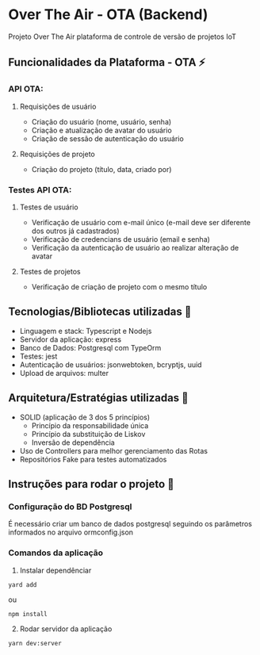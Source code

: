 # Over The Air - OTA (Backend)
Projeto Over The Air plataforma de controle de versão de projetos IoT

## Funcionalidades da Plataforma - OTA :zap:
### API OTA: 
1. Requisições de usuário
   - Criação do usuário (nome, usuário, senha)
   - Criação e atualização de avatar do usuário
   - Criação de sessão de autenticação do usuário

2. Requisições de projeto
   - Criação do projeto (título, data, criado por)

### Testes API OTA:
1. Testes de usuário
   - Verificação de usuário com e-mail único (e-mail deve ser diferente dos outros já cadastrados)
   - Verificação de credencians de usuário (email e senha)
   - Verificação da autenticação de usuário ao realizar alteração de avatar

2. Testes de projetos
   - Verificação de criação de projeto com o mesmo título

## Tecnologias/Bibliotecas utilizadas :book:
- Linguagem e stack: Typescript e Nodejs
- Servidor da aplicação: express
- Banco de Dados: Postgresql com TypeOrm
- Testes: jest
- Autenticação de usuários: jsonwebtoken, bcryptjs, uuid
- Upload de arquivos: multer


## Arquitetura/Estratégias utilizadas :dart:
- SOLID (aplicação de 3 dos 5 princípios)
  - Princípio da responsabilidade única
  - Princípio da substituição de Liskov
  - Inversão de dependência
- Uso de Controllers para melhor gerenciamento das Rotas
- Repositórios Fake para testes automatizados

## Instruções para rodar o projeto :running:
### Configuração do BD Postgresql
É necessário criar um banco de dados postgresql seguindo os parâmetros informados no arquivo ormconfig.json

### Comandos da aplicação
1. Instalar dependênciar
```
yard add
```
ou
```
npm install
```

2. Rodar servidor da aplicação
```
yarn dev:server
```

